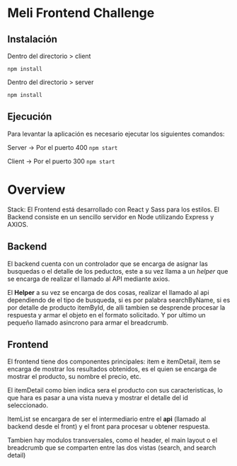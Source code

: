 # Meli Frontend Challenge

## Instalación

Dentro del directorio > client

`npm install`

Dentro del directorio > server

`npm install`

## Ejecución

Para levantar la aplicación es necesario ejecutar los siguientes comandos:

Server -> Por el puerto 400
`npm start`

Client -> Por el puerto 300
`npm start`

# Overview

Stack:
El Frontend está desarrollado con React y Sass para los estilos.
El Backend consiste en un sencillo servidor en Node utilizando Express y AXIOS.

## Backend

El backend cuenta con un controlador que se encarga de asignar las busquedas o el detalle de los peductos, este a su vez llama a un *helper* que se encarga de realizar el llamado al API mediante axios.

El **Helper** a su vez se encarga de dos cosas, realizar el llamado al api dependiendo de el tipo de busqueda, si es por palabra searchByName, si es por detalle de producto itemById, de alli tambien se desprende procesar la respuesta y armar el objeto en el formato solicitado. Y por ultimo un pequeño llamado asincrono para armar el breadcrumb.

## Frontend

El frontend tiene dos componentes principales: item e itemDetail, item se encarga de mostrar los resultados obtenidos, es el quien se encarga de mostrar el producto, su nombre el precio, etc.

El itemDetail como bien indica sera el producto con sus caracteristicas, lo que hara es pasar a una vista nueva y mostrar el detalle del id seleccionado.

ItemList se encargara de ser el intermediario entre el **api** (llamado al backend desde el front) y el front para procesar u obtener respuesta.

Tambien hay modulos transversales, como el header, el main layout o el breadcrumb que se comparten entre las dos vistas (search, and search detail)
